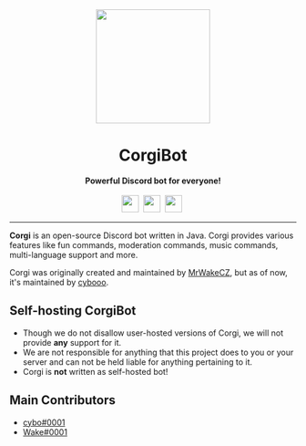 <div align="center">
    <a href="https://cybo.dev/assets/img/corgibot.jpg"><img src="https://cybo.dev/assets/img/corgibot.jpg" height="200" width="200"></a>
    <h1>CorgiBot</h1>
    <strong>Powerful Discord bot for everyone!</strong><br><br>
    <img src="https://forthebadge.com/images/badges/made-with-java.svg" height="30">&nbsp;
    <img src="https://forthebadge.com/images/badges/built-with-love.svg" height="30">&nbsp;
    <a href="https://discord.gg/pR2tj432NS"><img src="https://img.shields.io/discord/860251548231532584.svg?style=for-the-badge" height="30"></a>&nbsp;<br>
</div>

---

**Corgi** is an open-source Discord bot written in Java. Corgi provides various features like fun
commands, moderation commands, music commands, multi-language support and more.

Corgi was originally created and maintained by [MrWakeCZ](https://github.com/mrwaked), but as of now, it's maintained
by [cybooo](https://github.com/cybooo).

## Self-hosting CorgiBot

- Though we do not disallow user-hosted versions of Corgi, we will not provide **any** support for it.
- We are not responsible for anything that this project does to you or your server and can not be held liable for
  anything pertaining to it.
- Corgi is **not** written as self-hosted bot!

## Main Contributors

* [cybo#0001](https://github.com/cybooo)
* [Wake#0001](https://github.com/mrwaked)
